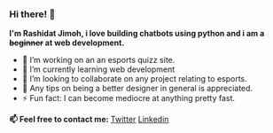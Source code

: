 ### Hi there! 👋
<b>I'm Rashidat Jimoh, i love building chatbots using python and i am a <strike>beginner</strike> at web development.</b>

<ul>
  <li>🔭 I’m  working on an an esports quizz site.</li>
  <li>🌱 I’m currently learning web development</li>
  <li> 👯 I’m looking to collaborate on any project relating to esports.</li>
  <li> 🤔 Any tips on being a better designer in general is appreciated.</li>
  <li>⚡ Fun fact: I can become mediocre at anything pretty fast.</li>
  </ul>
<b>📫 Feel free to contact me:</b>
<a href="https://twitter.com/Rashidat_J" target="_blank">Twitter</a>
<a href="https://www.linkedin.com/in/rashidatjimoh/" target="_blank">Linkedin</a>



